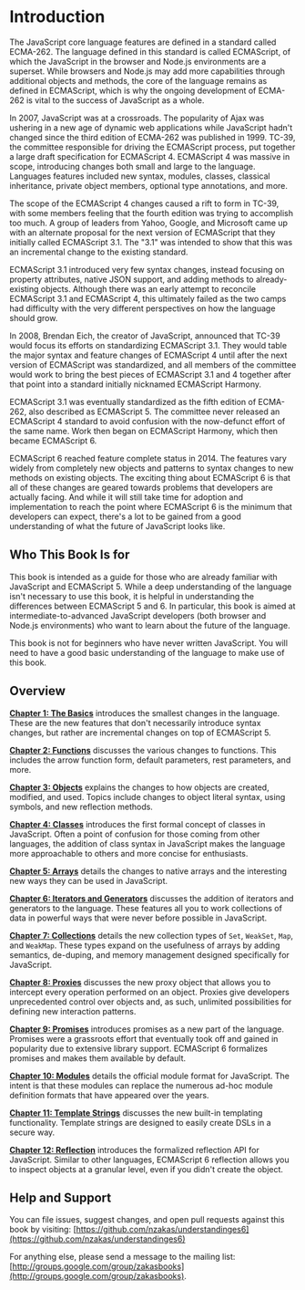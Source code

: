 # Introduction

The JavaScript core language features are defined in a standard called ECMA-262. The language defined in this standard is called ECMAScript, of which the JavaScript in the browser and Node.js environments are a superset. While browsers and Node.js may add more capabilities through additional objects and methods, the core of the language remains as defined in ECMAScript, which is why the ongoing development of ECMA-262 is vital to the success of JavaScript as a whole.

In 2007, JavaScript was at a crossroads. The popularity of Ajax was ushering in a new age of dynamic web applications while JavaScript hadn't changed since the third edition of ECMA-262 was published in 1999. TC-39, the committee responsible for driving the ECMAScript process, put together a large draft specification for ECMAScript 4. ECMAScript 4 was massive in scope, introducing changes both small and large to the language. Languages features included new syntax, modules, classes, classical inheritance, private object members, optional type annotations, and more.

The scope of the ECMAScript 4 changes caused a rift to form in TC-39, with some members feeling that the fourth edition was trying to accomplish too much. A group of leaders from Yahoo, Google, and Microsoft came up with an alternate proposal for the next version of ECMAScript that they initially called ECMAScript 3.1. The "3.1" was intended to show that this was an incremental change to the existing standard.

ECMAScript 3.1 introduced very few syntax changes, instead focusing on property attributes, native JSON support, and adding methods to already-existing objects. Although there was an early attempt to reconcile ECMAScript 3.1 and ECMAScript 4, this ultimately failed as the two camps had difficulty with the very different perspectives on how the language should grow.

In 2008, Brendan Eich, the creator of JavaScript, announced that TC-39 would focus its efforts on standardizing ECMAScript 3.1. They would table the major syntax and feature changes of ECMAScript 4 until after the next version of ECMAScript was standardized, and all members of the committee would work to bring the best pieces of ECMAScript 3.1 and 4 together after that point into a standard initially nicknamed ECMAScript Harmony.

ECMAScript 3.1 was eventually standardized as the fifth edition of ECMA-262, also described as ECMAScript 5. The committee never released an ECMAScript 4 standard to avoid confusion with the now-defunct effort of the same name. Work then began on ECMAScript Harmony, which then became ECMAScript 6.

ECMAScript 6 reached feature complete status in 2014. The features vary widely from completely new objects and patterns to syntax changes to new methods on existing objects. The exciting thing about ECMAScript 6 is that all of these changes are geared towards problems that developers are actually facing. And while it will still take time for adoption and implementation to reach the point where ECMAScript 6 is the minimum that developers can expect, there's a lot to be gained from a good understanding of what the future of JavaScript looks like.

## Who This Book Is for

This book is intended as a guide for those who are already familiar with JavaScript and ECMAScript 5. While a deep understanding of the language isn't necessary to use this book, it is helpful in understanding the differences between ECMAScript 5 and 6. In particular, this book is aimed at intermediate-to-advanced JavaScript developers (both browser and Node.js environments) who want to learn about the future of the language.

This book is not for beginners who have never written JavaScript. You will need to have a good basic understanding of the language to make use of this book.

## Overview

**[Chapter 1: The Basics](01-The-Basics.md)** introduces the smallest changes in the language. These are the new features that don't necessarily introduce syntax changes, but rather are incremental changes on top of ECMAScript 5.

**[Chapter 2: Functions](02-Functions.md)** discusses the various changes to functions. This includes the arrow function form, default parameters, rest parameters, and more.

**[Chapter 3: Objects](03-Objects.md)** explains the changes to how objects are created, modified, and used. Topics include changes to object literal syntax, using symbols, and new reflection methods.

**[Chapter 4: Classes](04-Classes.md)** introduces the first formal concept of classes in JavaScript. Often a point of confusion for those coming from other languages, the addition of class syntax in JavaScript makes the language more approachable to others and more concise for enthusiasts.

**[Chapter 5: Arrays](05-Arrays.md)** details the changes to native arrays and the interesting new ways they can be used in JavaScript.

**[Chapter 6: Iterators and Generators](06-Iterators-And-Generators.md)** discusses the addition of iterators and generators to the language. These features all you to work collections of data in powerful ways that were never before possible in JavaScript.

**[Chapter 7: Collections](07-Collections.md)** details the new collection types of `Set`, `WeakSet`, `Map`, and `WeakMap`. These types expand on the usefulness of arrays by adding semantics, de-duping, and memory management designed specifically for JavaScript.

**[Chapter 8: Proxies](08-Proxies.md)** discusses the new proxy object that allows you to intercept every operation performed on an object. Proxies give developers unprecedented control over objects and, as such, unlimited possibilities for defining new interaction patterns.

**[Chapter 9: Promises](09-Promises.md)** introduces promises as a new part of the language. Promises were a grassroots effort that eventually took off and gained in popularity due to extensive library support. ECMAScript 6 formalizes promises and makes them available by default.

**[Chapter 10: Modules](10-Modules.md)** details the official module format for JavaScript. The intent is that these modules can replace the numerous ad-hoc module definition formats that have appeared over the years.

**[Chapter 11: Template Strings](11-Template-Strings.md)** discusses the new built-in templating functionality. Template strings are designed to easily create DSLs in a secure way.

**[Chapter 12: Reflection](12-Reflection.md)** introduces the formalized reflection API for JavaScript. Similar to other languages, ECMAScript 6 reflection allows you to inspect objects at a granular level, even if you didn't create the object.

## Help and Support

You can file issues, suggest changes, and open pull requests against this book by visiting: [https://github.com/nzakas/understandinges6](https://github.com/nzakas/understandinges6)

For anything else, please send a message to the mailing list: [http://groups.google.com/group/zakasbooks](http://groups.google.com/group/zakasbooks).
